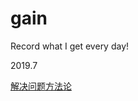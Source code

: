 # gain

Record what I get every day!

2019.7

[解决问题方法论](https://github.com/daixwu/gain/notes/2019/0703/1.md)
